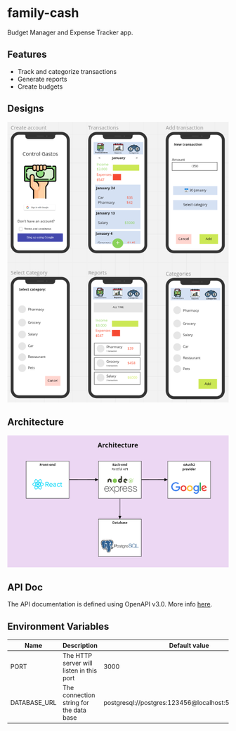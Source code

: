 # family-cash

Budget Manager and Expense Tracker app.

## Features

- Track and categorize transactions
- Generate reports
- Create budgets

## Designs

![Designs](./img/designs.png)

## Architecture

![Architecture](./img/architecture.png)

## API Doc

The API documentation is defined using OpenAPI v3.0. More info [here](./api_doc.yml).

## Environment Variables

| Name         | Description                              | Default value                                          |
| ------------ | ---------------------------------------- | ------------------------------------------------------ |
| PORT         | The HTTP server will listen in this port | 3000                                                   |
| DATABASE_URL | The connection string for the data base  | postgresql://postgres:123456@localhost:5432/familycash |
